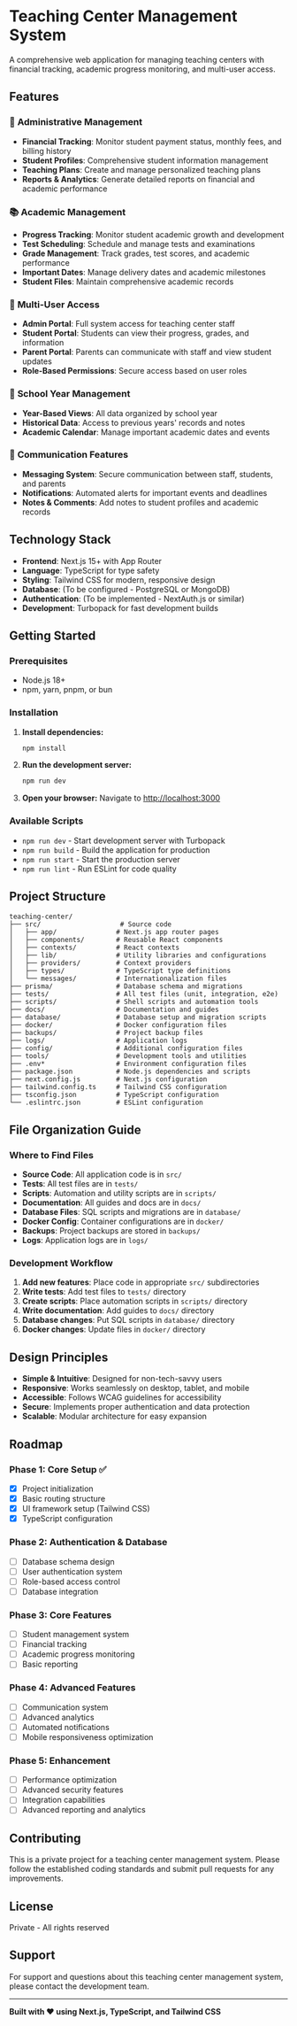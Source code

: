 # Teaching Center Management System

A comprehensive web application for managing teaching centers with financial tracking, academic progress monitoring, and multi-user access.

## Features

### 🏢 **Administrative Management**
- **Financial Tracking**: Monitor student payment status, monthly fees, and billing history
- **Student Profiles**: Comprehensive student information management
- **Teaching Plans**: Create and manage personalized teaching plans
- **Reports & Analytics**: Generate detailed reports on financial and academic performance

### 📚 **Academic Management**
- **Progress Tracking**: Monitor student academic growth and development
- **Test Scheduling**: Schedule and manage tests and examinations
- **Grade Management**: Track grades, test scores, and academic performance
- **Important Dates**: Manage delivery dates and academic milestones
- **Student Files**: Maintain comprehensive academic records

### 👥 **Multi-User Access**
- **Admin Portal**: Full system access for teaching center staff
- **Student Portal**: Students can view their progress, grades, and information
- **Parent Portal**: Parents can communicate with staff and view student updates
- **Role-Based Permissions**: Secure access based on user roles

### 📅 **School Year Management**
- **Year-Based Views**: All data organized by school year
- **Historical Data**: Access to previous years' records and notes
- **Academic Calendar**: Manage important academic dates and events

### 💬 **Communication Features**
- **Messaging System**: Secure communication between staff, students, and parents
- **Notifications**: Automated alerts for important events and deadlines
- **Notes & Comments**: Add notes to student profiles and academic records

## Technology Stack

- **Frontend**: Next.js 15+ with App Router
- **Language**: TypeScript for type safety
- **Styling**: Tailwind CSS for modern, responsive design
- **Database**: (To be configured - PostgreSQL or MongoDB)
- **Authentication**: (To be implemented - NextAuth.js or similar)
- **Development**: Turbopack for fast development builds

## Getting Started

### Prerequisites

- Node.js 18+ 
- npm, yarn, pnpm, or bun

### Installation

1. **Install dependencies:**
   ```bash
   npm install
   ```

2. **Run the development server:**
   ```bash
   npm run dev
   ```

3. **Open your browser:**
   Navigate to [http://localhost:3000](http://localhost:3000)

### Available Scripts

- `npm run dev` - Start development server with Turbopack
- `npm run build` - Build the application for production
- `npm run start` - Start the production server
- `npm run lint` - Run ESLint for code quality

## Project Structure

```
teaching-center/
├── src/                    # Source code
│   ├── app/               # Next.js app router pages
│   ├── components/        # Reusable React components
│   ├── contexts/          # React contexts
│   ├── lib/               # Utility libraries and configurations
│   ├── providers/         # Context providers
│   ├── types/             # TypeScript type definitions
│   └── messages/          # Internationalization files
├── prisma/                # Database schema and migrations
├── tests/                 # All test files (unit, integration, e2e)
├── scripts/               # Shell scripts and automation tools
├── docs/                  # Documentation and guides
├── database/              # Database setup and migration scripts
├── docker/                # Docker configuration files
├── backups/               # Project backup files
├── logs/                  # Application logs
├── config/                # Additional configuration files
├── tools/                 # Development tools and utilities
├── .env*                  # Environment configuration files
├── package.json           # Node.js dependencies and scripts
├── next.config.js         # Next.js configuration
├── tailwind.config.ts     # Tailwind CSS configuration
├── tsconfig.json          # TypeScript configuration
└── .eslintrc.json         # ESLint configuration
```

## File Organization Guide

### Where to Find Files

- **Source Code**: All application code is in `src/`
- **Tests**: All test files are in `tests/`
- **Scripts**: Automation and utility scripts are in `scripts/`
- **Documentation**: All guides and docs are in `docs/`
- **Database Files**: SQL scripts and migrations are in `database/`
- **Docker Config**: Container configurations are in `docker/`
- **Backups**: Project backups are stored in `backups/`
- **Logs**: Application logs are in `logs/`

### Development Workflow

1. **Add new features**: Place code in appropriate `src/` subdirectories
2. **Write tests**: Add test files to `tests/` directory
3. **Create scripts**: Place automation scripts in `scripts/` directory
4. **Write documentation**: Add guides to `docs/` directory
5. **Database changes**: Put SQL scripts in `database/` directory
6. **Docker changes**: Update files in `docker/` directory

## Design Principles

- **Simple & Intuitive**: Designed for non-tech-savvy users
- **Responsive**: Works seamlessly on desktop, tablet, and mobile
- **Accessible**: Follows WCAG guidelines for accessibility
- **Secure**: Implements proper authentication and data protection
- **Scalable**: Modular architecture for easy expansion

## Roadmap

### Phase 1: Core Setup ✅
- [x] Project initialization
- [x] Basic routing structure
- [x] UI framework setup (Tailwind CSS)
- [x] TypeScript configuration

### Phase 2: Authentication & Database
- [ ] Database schema design
- [ ] User authentication system
- [ ] Role-based access control
- [ ] Database integration

### Phase 3: Core Features
- [ ] Student management system
- [ ] Financial tracking
- [ ] Academic progress monitoring
- [ ] Basic reporting

### Phase 4: Advanced Features
- [ ] Communication system
- [ ] Advanced analytics
- [ ] Automated notifications
- [ ] Mobile responsiveness optimization

### Phase 5: Enhancement
- [ ] Performance optimization
- [ ] Advanced security features
- [ ] Integration capabilities
- [ ] Advanced reporting and analytics

## Contributing

This is a private project for a teaching center management system. Please follow the established coding standards and submit pull requests for any improvements.

## License

Private - All rights reserved

## Support

For support and questions about this teaching center management system, please contact the development team.

---

**Built with ❤️ using Next.js, TypeScript, and Tailwind CSS**
